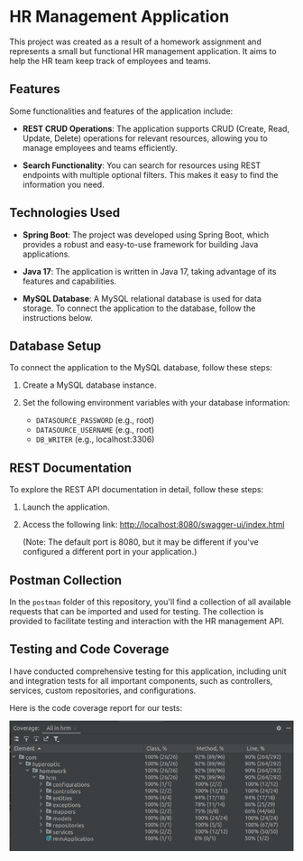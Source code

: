 # HR Management Application

This project was created as a result of a homework assignment and represents a small but functional HR management application. It aims to help the HR team keep track of employees and teams.

## Features

Some functionalities and features of the application include:

- **REST CRUD Operations**: The application supports CRUD (Create, Read, Update, Delete) operations for relevant resources, allowing you to manage employees and teams efficiently.

- **Search Functionality**: You can search for resources using REST endpoints with multiple optional filters. This makes it easy to find the information you need.

## Technologies Used

- **Spring Boot**: The project was developed using Spring Boot, which provides a robust and easy-to-use framework for building Java applications.

- **Java 17**: The application is written in Java 17, taking advantage of its features and capabilities.

- **MySQL Database**: A MySQL relational database is used for data storage. To connect the application to the database, follow the instructions below.

## Database Setup

To connect the application to the MySQL database, follow these steps:

1. Create a MySQL database instance.

2. Set the following environment variables with your database information:

   - `DATASOURCE_PASSWORD` (e.g., root)
   - `DATASOURCE_USERNAME` (e.g., root)
   - `DB_WRITER` (e.g., localhost:3306)

## REST Documentation

To explore the REST API documentation in detail, follow these steps:

1. Launch the application.

2. Access the following link: [http://localhost:8080/swagger-ui/index.html](http://localhost:8080/swagger-ui/index.html)

   (Note: The default port is 8080, but it may be different if you've configured a different port in your application.)
   
## Postman Collection

In the `postman` folder of this repository, you'll find a collection of all available requests that can be imported and used for testing. The collection is provided to facilitate testing and interaction with the HR management API.

## Testing and Code Coverage

I have conducted comprehensive testing for this application, including unit and integration tests for all important components, such as controllers, services, custom repositories, and configurations.

Here is the code coverage report for our tests:

![Code Coverage](./test-coverage.png)
